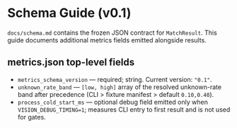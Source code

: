 # Schema Guide (v0.1)

`docs/schema.md` contains the frozen JSON contract for `MatchResult`. This guide documents additional metrics fields emitted alongside results.

## metrics.json top-level fields

- `metrics_schema_version` — required; string. Current version: `"0.1"`.
- `unknown_rate_band` — `[low, high]` array of the resolved unknown-rate band after precedence (CLI > fixture manifest > default `0.10,0.40`).
- `process_cold_start_ms` — optional debug field emitted only when `VISION_DEBUG_TIMING=1`; measures CLI entry to first result and is not used for gates.
